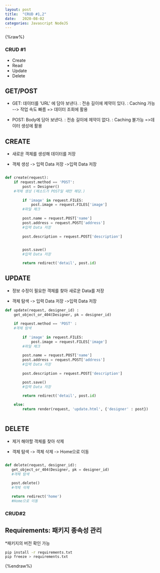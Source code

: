 ```yaml
---
layout: post
title:  "CRUD #1,2"
date:   2020-08-02
categories: Javascript NodeJS
--- 
```

{%raw%}
### CRUD #1

  * Create
  * Read 
  * Update
  * Delete
  
## GET/POST
    
  * GET: 데이터를 'URL' 에 담아 보낸다.
        : 전송 길이에 제약이 있다. 
        : Caching 가능 --> 작업 속도 빠름 
        => 데이터 조회에 활용 
    
  * POST: Body에 담아 보낸다. 
         : 전송 길이에 제약이 없다. 
         : Caching 불가능
         =>데이터 생성에 활용

## CREATE 
  * 새로운 객체를 생성해 데이터를 저장 
  
  * 객체 생성 -> 입력 Data 저장 ->입력 Data 저장 

```python 

def create(request): 
    if request.method == 'POST': 
        post = Designer()
    #객체 생성 (메소드가 POST일 때만 해당.) 
        
        if 'image' in request.FILES: 
            post.image = request.FILES['image']
        #파일 체크     
            
        post.name = request.POST['name']
        post.address = request.POST['address']
        #입력 Data 저장 
        
        post.description = request.POST['description']
        

        post.save()
        #입력 Data 저장 

        return redirect('detail', post.id)
```

## UPDATE   
  * 정보 수정이 필요한 객체를 찾아 새로운 Data를 저장 
  
  * 객체 탐색 -> 입력 Data 저장 ->입력 Data 저장 

```python
def update(request, designer_id) : 
    get_object_or_404(Designer, pk = designer_id)
    
    if request.method == 'POST' : 
    #객체 탐색 
    
        if 'image' in request.FILES: 
            post.image = request.FILES['image']
        #파일 체크 
        
        post.name = request.POST['name']
        post.address = request.POST['address']
        #입력 Data 저장 
        
        post.description = request.POST['description']

        post.save()
        #입력 Data 저장 

        return redirect('detail', post.id)
        
    else: 
        return render(request, 'update.html', {'designer' : post})
    
```
## DELETE
  
  * 제거 해야할 객체를 찾아 삭제 
  
  * 객체 탐색 -> 객체 삭제 -> Home으로 이동 
 ```python 
 
def delete(request, designer_id): 
    get_object_or_404(Designer, pk = designer_id)
    #객체 탐색
    
    post.delete()
    #객체 삭제 

    return redirect('home')
    #Home으로 이동 

 ```
 ### CRUD#2
 
 ## Requirements: 패키지 종속성 관리 
  *패키지의 버전 확인 가능 
```bash
pip install -r requirements.txt 
pip freeze > requirements.txt

```
{%endraw%}
